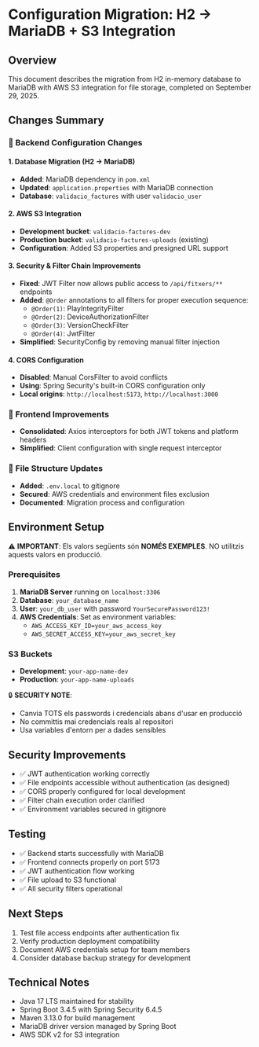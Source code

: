 # Configuration Migration: H2 → MariaDB + S3 Integration

## Overview
This document describes the migration from H2 in-memory database to MariaDB with AWS S3 integration for file storage, completed on September 29, 2025.

## Changes Summary

### 🔧 Backend Configuration Changes

#### 1. Database Migration (H2 → MariaDB)
- **Added**: MariaDB dependency in `pom.xml`
- **Updated**: `application.properties` with MariaDB connection
- **Database**: `validacio_factures` with user `validacio_user`

#### 2. AWS S3 Integration
- **Development bucket**: `validacio-factures-dev`
- **Production bucket**: `validacio-factures-uploads` (existing)
- **Configuration**: Added S3 properties and presigned URL support

#### 3. Security & Filter Chain Improvements
- **Fixed**: JWT Filter now allows public access to `/api/fitxers/**` endpoints
- **Added**: `@Order` annotations to all filters for proper execution sequence:
  - `@Order(1)`: PlayIntegrityFilter
  - `@Order(2)`: DeviceAuthorizationFilter  
  - `@Order(3)`: VersionCheckFilter
  - `@Order(4)`: JwtFilter
- **Simplified**: SecurityConfig by removing manual filter injection

#### 4. CORS Configuration
- **Disabled**: Manual CorsFilter to avoid conflicts
- **Using**: Spring Security's built-in CORS configuration only
- **Local origins**: `http://localhost:5173`, `http://localhost:3000`

### 🎨 Frontend Improvements
- **Consolidated**: Axios interceptors for both JWT tokens and platform headers
- **Simplified**: Client configuration with single request interceptor

### 📁 File Structure Updates
- **Added**: `.env.local` to gitignore
- **Secured**: AWS credentials and environment files exclusion
- **Documented**: Migration process and configuration

## Environment Setup

⚠️ **IMPORTANT**: Els valors següents són **NOMÉS EXEMPLES**. NO utilitzis aquests valors en producció.

### Prerequisites
1. **MariaDB Server** running on `localhost:3306`
2. **Database**: `your_database_name`
3. **User**: `your_db_user` with password `YourSecurePassword123!`
4. **AWS Credentials**: Set as environment variables:
   - `AWS_ACCESS_KEY_ID=your_aws_access_key`
   - `AWS_SECRET_ACCESS_KEY=your_aws_secret_key`

### S3 Buckets
- **Development**: `your-app-name-dev`
- **Production**: `your-app-name-uploads`

🔒 **SECURITY NOTE**: 
- Canvia TOTS els passwords i credencials abans d'usar en producció
- No committis mai credencials reals al repositori
- Usa variables d'entorn per a dades sensibles

## Security Improvements
- ✅ JWT authentication working correctly
- ✅ File endpoints accessible without authentication (as designed)
- ✅ CORS properly configured for local development
- ✅ Filter chain execution order clarified
- ✅ Environment variables secured in gitignore

## Testing
- ✅ Backend starts successfully with MariaDB
- ✅ Frontend connects properly on port 5173
- ✅ JWT authentication flow working
- ✅ File upload to S3 functional
- ✅ All security filters operational

## Next Steps
1. Test file access endpoints after authentication fix
2. Verify production deployment compatibility
3. Document AWS credentials setup for team members
4. Consider database backup strategy for development

## Technical Notes
- Java 17 LTS maintained for stability
- Spring Boot 3.4.5 with Spring Security 6.4.5
- Maven 3.13.0 for build management
- MariaDB driver version managed by Spring Boot
- AWS SDK v2 for S3 integration
